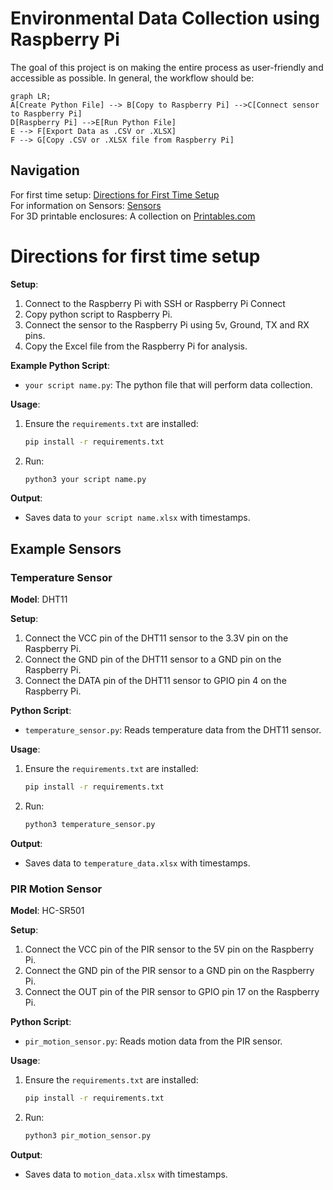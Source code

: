 # Environmental Data Collection using Raspberry Pi

The goal of this project is on making the entire process as user-friendly and accessible as possible.
In general, the workflow should be:

```mermaid
graph LR;
A[Create Python File] --> B[Copy to Raspberry Pi] -->C[Connect sensor to Raspberry Pi]
D[Raspberry Pi] -->E[Run Python File]
E --> F[Export Data as .CSV or .XLSX]
F --> G[Copy .CSV or .XLSX file from Raspberry Pi]
```


## Navigation
For first time setup: [Directions for First Time Setup](#Directions-for-first-time-setup)  
For information on Sensors: [Sensors](/Sensors.md)  
For 3D printable enclosures: A collection on [Printables.com](https://www.printables.com/@HenryLevesque/collections/1649941)


# Directions for first time setup
**Setup**:
1. Connect to the Raspberry Pi with SSH or Raspberry Pi Connect  
2. Copy python script to Raspberry Pi.  
3. Connect the sensor to the Raspberry Pi using 5v, Ground, TX and RX pins.
4. Copy the Excel file from the Raspberry Pi for analysis.

**Example Python Script**:  
- `your script name.py`: The python file that will perform data collection.

**Usage**:
1. Ensure the `requirements.txt` are installed:
    ```sh
    pip install -r requirements.txt
    ```
2. Run:
    ```sh
    python3 your script name.py
    ```
**Output**:
- Saves data to `your script name.xlsx` with timestamps.

## Example Sensors

### Temperature Sensor
**Model**: DHT11

**Setup**:
1. Connect the VCC pin of the DHT11 sensor to the 3.3V pin on the Raspberry Pi.  
2. Connect the GND pin of the DHT11 sensor to a GND pin on the Raspberry Pi.  
3. Connect the DATA pin of the DHT11 sensor to GPIO pin 4 on the Raspberry Pi.

**Python Script**:  
- `temperature_sensor.py`: Reads temperature data from the DHT11 sensor.

**Usage**:
1. Ensure the `requirements.txt` are installed:
    ```sh
    pip install -r requirements.txt
    ```
2. Run:
    ```sh
    python3 temperature_sensor.py
    ```
**Output**:
- Saves data to `temperature_data.xlsx` with timestamps.

### PIR Motion Sensor
**Model**: HC-SR501

**Setup**:
1. Connect the VCC pin of the PIR sensor to the 5V pin on the Raspberry Pi.  
2. Connect the GND pin of the PIR sensor to a GND pin on the Raspberry Pi.  
3. Connect the OUT pin of the PIR sensor to GPIO pin 17 on the Raspberry Pi.

**Python Script**:  
- `pir_motion_sensor.py`: Reads motion data from the PIR sensor.

**Usage**:
1. Ensure the `requirements.txt` are installed:
    ```sh
    pip install -r requirements.txt
    ```
2. Run:
    ```sh
    python3 pir_motion_sensor.py
    ```
**Output**:
- Saves data to `motion_data.xlsx` with timestamps.
